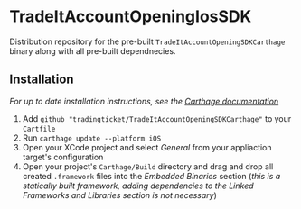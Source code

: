 # TradeItAccountOpeningIosSDK
Distribution repository for the pre-built `TradeItAccountOpeningSDKCarthage` binary along with all pre-built dependnecies.

## Installation
_For up to date installation instructions, see the [Carthage documentation](https://github.com/Carthage/Carthage)_
1. Add `github "tradingticket/TradeItAccountOpeningSDKCarthage"` to your `Cartfile`
1. Run `carthage update --platform iOS`
1. Open your XCode project and select *General* from your appliaction target's configuration
1. Open your project's `Carthage/Build` directory and drag and drop all created `.framework` files into the *Embedded Binaries* section (_this is a statically built framework, adding dependencies to the_ *Linked Frameworks and Libraries* _section is not necessary_)
   
